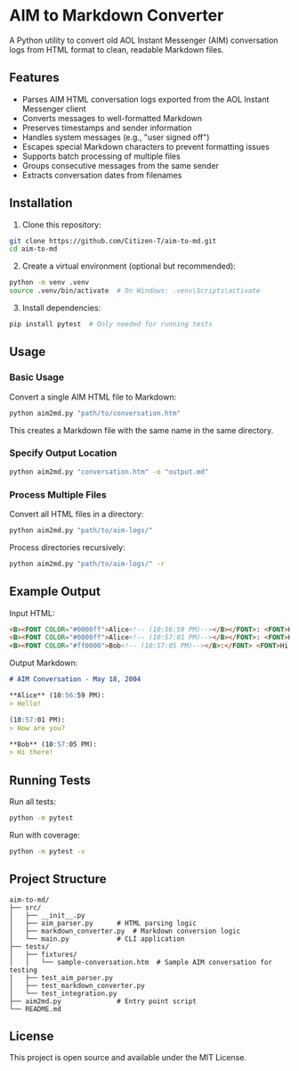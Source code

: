 # AIM to Markdown Converter

A Python utility to convert old AOL Instant Messenger (AIM) conversation logs from HTML format to clean, readable Markdown files.

## Features

- Parses AIM HTML conversation logs exported from the AOL Instant Messenger client
- Converts messages to well-formatted Markdown
- Preserves timestamps and sender information
- Handles system messages (e.g., "user signed off")
- Escapes special Markdown characters to prevent formatting issues
- Supports batch processing of multiple files
- Groups consecutive messages from the same sender
- Extracts conversation dates from filenames

## Installation

1. Clone this repository:
```bash
git clone https://github.com/Citizen-T/aim-to-md.git
cd aim-to-md
```

2. Create a virtual environment (optional but recommended):
```bash
python -m venv .venv
source .venv/bin/activate  # On Windows: .venv\Scripts\activate
```

3. Install dependencies:
```bash
pip install pytest  # Only needed for running tests
```

## Usage

### Basic Usage

Convert a single AIM HTML file to Markdown:

```bash
python aim2md.py "path/to/conversation.htm"
```

This creates a Markdown file with the same name in the same directory.

### Specify Output Location

```bash
python aim2md.py "conversation.htm" -o "output.md"
```

### Process Multiple Files

Convert all HTML files in a directory:

```bash
python aim2md.py "path/to/aim-logs/"
```

Process directories recursively:

```bash
python aim2md.py "path/to/aim-logs/" -r
```

## Example Output

Input HTML:
```html
<B><FONT COLOR="#0000ff">Alice<!-- (10:56:59 PM)--></B></FONT>: <FONT>Hello!</FONT><BR>
<B><FONT COLOR="#0000ff">Alice<!-- (10:57:01 PM)--></B></FONT>: <FONT>How are you?</FONT><BR>
<B><FONT COLOR="#ff0000">Bob<!-- (10:57:05 PM)--></B>:</FONT> <FONT>Hi there!</FONT><BR>
```

Output Markdown:
```markdown
# AIM Conversation - May 18, 2004

**Alice** (10:56:59 PM):
> Hello!

(10:57:01 PM):
> How are you?

**Bob** (10:57:05 PM):
> Hi there!
```

## Running Tests

Run all tests:
```bash
python -m pytest
```

Run with coverage:
```bash
python -m pytest -v
```

## Project Structure

```
aim-to-md/
├── src/
│   ├── __init__.py
│   ├── aim_parser.py      # HTML parsing logic
│   ├── markdown_converter.py  # Markdown conversion logic
│   └── main.py            # CLI application
├── tests/
│   ├── fixtures/
│   │   └── sample-conversation.htm  # Sample AIM conversation for testing
│   ├── test_aim_parser.py
│   ├── test_markdown_converter.py
│   └── test_integration.py
├── aim2md.py              # Entry point script
└── README.md
```

## License

This project is open source and available under the MIT License.